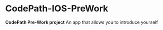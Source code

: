 # CodePath-IOS-PreWork


**CodePath Pre-Work project** 
An app that allows you to introduce yourself
